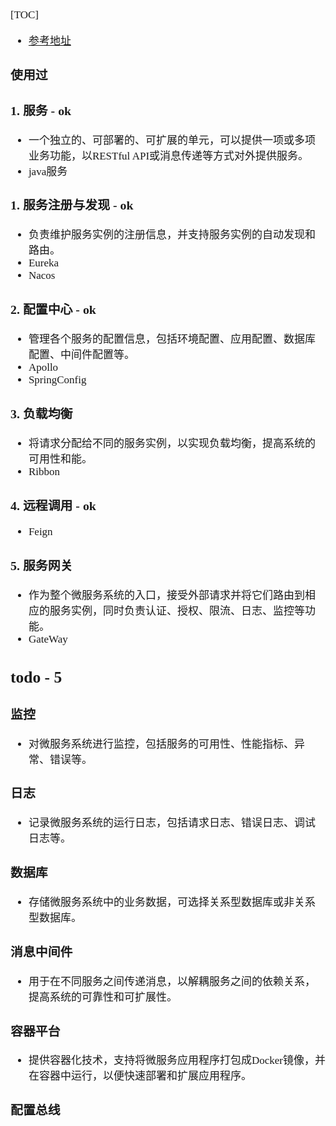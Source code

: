 <span  style="font-family: Simsun,serif; font-size: 17px; ">

[TOC]

- [参考地址](http://www.mobiletrain.org/about/BBS/114515.html)

### 使用过

### 1. 服务 - ok

- 一个独立的、可部署的、可扩展的单元，可以提供一项或多项业务功能，以RESTful API或消息传递等方式对外提供服务。
- java服务

### 1. 服务注册与发现 - ok

- 负责维护服务实例的注册信息，并支持服务实例的自动发现和路由。
- Eureka
- Nacos

### 2. 配置中心 - ok

- 管理各个服务的配置信息，包括环境配置、应用配置、数据库配置、中间件配置等。
- Apollo
- SpringConfig

### 3. 负载均衡

- 将请求分配给不同的服务实例，以实现负载均衡，提高系统的可用性和能。
- Ribbon

### 4. 远程调用 - ok

- Feign

### 5. 服务网关

- 作为整个微服务系统的入口，接受外部请求并将它们路由到相应的服务实例，同时负责认证、授权、限流、日志、监控等功能。
- GateWay

## todo - 5

### 监控

- 对微服务系统进行监控，包括服务的可用性、性能指标、异常、错误等。

### 日志

- 记录微服务系统的运行日志，包括请求日志、错误日志、调试日志等。

### 数据库

- 存储微服务系统中的业务数据，可选择关系型数据库或非关系型数据库。

### 消息中间件

- 用于在不同服务之间传递消息，以解耦服务之间的依赖关系，提高系统的可靠性和可扩展性。

### 容器平台

- 提供容器化技术，支持将微服务应用程序打包成Docker镜像，并在容器中运行，以便快速部署和扩展应用程序。

### 配置总线

</span>